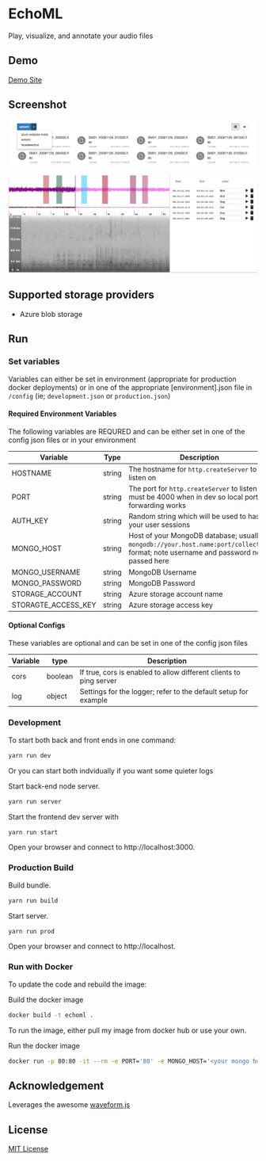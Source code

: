 # EchoML

Play, visualize, and annotate your audio files

## Demo

[Demo Site](http://echoml.azurewebsites.net/)

## Screenshot

![List of containers and files](public/images/files.png)

![Play, visualize, and annotate your audio files](public/images/audio.png)

## Supported storage providers

* Azure blob storage

## Run

### Set variables

Variables can either be set in environment (appropriate for production docker deployments) or in one of the appropriate [environment].json file in `/config` (ie; `development.json` or `production.json`)

#### Required Environment Variables

The following variables are REQURED and can be either set in one of the config json files or in your environment

| Variable            | Type   | Description                                                                                                                             |
| ------------------- | ------ | --------------------------------------------------------------------------------------------------------------------------------------- |
| HOSTNAME            | string | The hostname for `http.createServer` to listen on                                                                                       |
| PORT                | string | The port for `http.createServer` to listen on; must be 4000 when in dev so local port forwarding works                                  |
| AUTH_KEY            | string | Random string which will be used to hash your user sessions                                                                             |
| MONGO_HOST          | string | Host of your MongoDB database; usually in `mongodb://your.host.name:port/collection` format; note username and password not passed here |
| MONGO_USERNAME      | string | MongoDB Username                                                                                                                        |
| MONGO_PASSWORD      | string | MongoDB Password                                                                                                                        |
| STORAGE_ACCOUNT     | string | Azure storage account name                                                                                                              |
| STORAGTE_ACCESS_KEY | string | Azure storage access key                                                                                                                |

#### Optional Configs

These variables are optional and can be set in one of the config json files

| Variable | type    | Description                                                        |
| -------- | ------- | ------------------------------------------------------------------ |
| cors     | boolean | If true, cors is enabled to allow different clients to ping server |
| log      | object  | Settings for the logger; refer to the default setup for example    |

### Development

To start both back and front ends in one command:

```bash
yarn run dev
```

Or you can start both indvidually if you want some quieter logs

Start back-end node server.

```bash
yarn run server
```

Start the frontend dev server with

```bash
yarn run start
```

Open your browser and connect to http://localhost:3000.

### Production Build

Build bundle.

```bash
yarn run build
```

Start server.

```bash
yarn run prod
```

Open your browser and connect to http://localhost.

### Run with Docker

To update the code and rebuild the image:

Build the docker image

```bash
docker build -t echoml .
```

To run the image, either pull my image from docker hub or use your own.

Run the docker image

```bash
docker run -p 80:80 -it --rm -e PORT='80' -e MONGO_HOST='<your mongo host>' -e MONGO_USERNAME='<your mongo username>' -e MONGO_PASSWORD='your mongo password' -e STORAGE_ACCOUNT='your azure storage name' -e STORAGE_ACCESS_KEY='your azure storage access key' ritazh/echoml:latest
```

## Acknowledgement

Leverages the awesome [waveform.js](https://github.com/katspaugh/wavesurfer.js)

## License

[MIT License](http://doge.mit-license.org)

